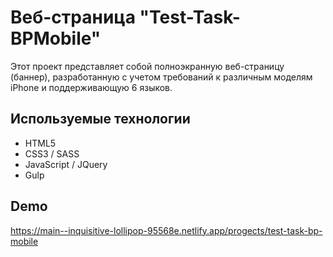 # Веб-страница "Test-Task-BPMobile"

Этот проект представляет собой полноэкранную веб-страницу (баннер), разработанную с учетом требований к различным моделям iPhone и поддерживающую 6 языков.

## Используемые технологии

- HTML5
- CSS3 / SASS
- JavaScript / JQuery
- Gulp

## Demo 

https://main--inquisitive-lollipop-95568e.netlify.app/progects/test-task-bp-mobile


